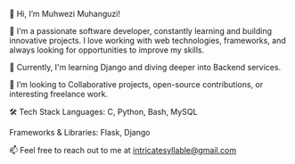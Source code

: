 👋 Hi, I’m Muhwezi Muhanguzi!

👀  I'm a passionate software developer, constantly learning and building innovative projects. I love working with web technologies, frameworks, and always looking for opportunities to improve my skills.

🌱 Currently, I'm learning Django and diving deeper into Backend services.

💞️ I’m looking to Collaborative projects, open-source contributions, or interesting freelance work.

🛠️ Tech Stack
Languages:
C, Python, Bash, MySQL

Frameworks & Libraries:
Flask, Django 

📫 Feel free to reach out to me at intricatesyllable@gmail.com

<!---
An-him/An-him is a ✨ special ✨ repository because its `README.md` (this file) appears on your GitHub profile.
You can click the Preview link to take a look at your changes.
--->
